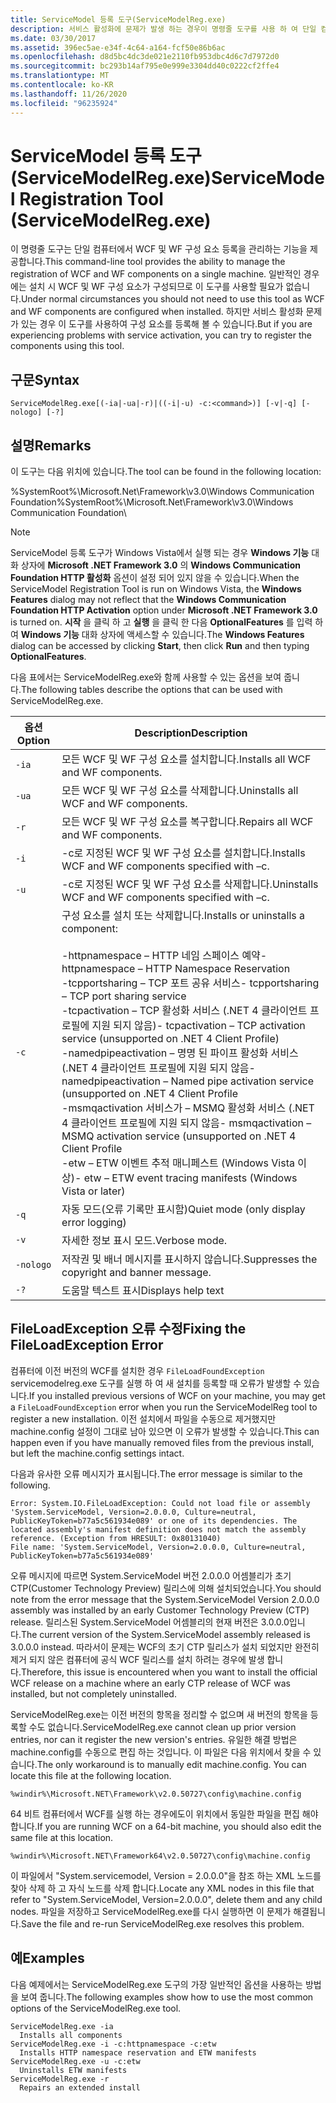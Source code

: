 ```yaml
---
title: ServiceModel 등록 도구(ServiceModelReg.exe)
description: 서비스 활성화에 문제가 발생 하는 경우이 명령줄 도구를 사용 하 여 단일 컴퓨터에서 WCF 및 WF 구성 요소를 등록 하는 작업을 관리할 수 있습니다.
ms.date: 03/30/2017
ms.assetid: 396ec5ae-e34f-4c64-a164-fcf50e86b6ac
ms.openlocfilehash: d8d5bc4dc3de021e2110fb953dbc4d6c7d7972d0
ms.sourcegitcommit: bc293b14af795e0e999e3304dd40c0222cf2ffe4
ms.translationtype: MT
ms.contentlocale: ko-KR
ms.lasthandoff: 11/26/2020
ms.locfileid: "96235924"
---
```

# <a name="servicemodel-registration-tool-servicemodelregexe"></a><span data-ttu-id="b3794-103">ServiceModel 등록 도구(ServiceModelReg.exe)</span><span class="sxs-lookup"><span data-stu-id="b3794-103">ServiceModel Registration Tool (ServiceModelReg.exe)</span></span>

<span data-ttu-id="b3794-104">이 명령줄 도구는 단일 컴퓨터에서 WCF 및 WF 구성 요소 등록을 관리하는 기능을 제공합니다.</span><span class="sxs-lookup"><span data-stu-id="b3794-104">This command-line tool provides the ability to manage the registration of WCF and WF components on a single machine.</span></span> <span data-ttu-id="b3794-105">일반적인 경우에는 설치 시 WCF 및 WF 구성 요소가 구성되므로 이 도구를 사용할 필요가 없습니다.</span><span class="sxs-lookup"><span data-stu-id="b3794-105">Under normal circumstances you should not need to use this tool as WCF and WF components are configured when installed.</span></span> <span data-ttu-id="b3794-106">하지만 서비스 활성화 문제가 있는 경우 이 도구를 사용하여 구성 요소를 등록해 볼 수 있습니다.</span><span class="sxs-lookup"><span data-stu-id="b3794-106">But if you are experiencing problems with service activation, you can try to register the components using this tool.</span></span>  
  
## <a name="syntax"></a><span data-ttu-id="b3794-107">구문</span><span class="sxs-lookup"><span data-stu-id="b3794-107">Syntax</span></span>  
  
```console  
ServiceModelReg.exe[(-ia|-ua|-r)|((-i|-u) -c:<command>)] [-v|-q] [-nologo] [-?]  
```  
  
## <a name="remarks"></a><span data-ttu-id="b3794-108">설명</span><span class="sxs-lookup"><span data-stu-id="b3794-108">Remarks</span></span>  

 <span data-ttu-id="b3794-109">이 도구는 다음 위치에 있습니다.</span><span class="sxs-lookup"><span data-stu-id="b3794-109">The tool can be found in the following location:</span></span>  
  
 <span data-ttu-id="b3794-110">%SystemRoot%\Microsoft.Net\Framework\v3.0\Windows Communication Foundation</span><span class="sxs-lookup"><span data-stu-id="b3794-110">%SystemRoot%\Microsoft.Net\Framework\v3.0\Windows Communication Foundation</span></span>\  
  
> [!NOTE]
> <span data-ttu-id="b3794-111">ServiceModel 등록 도구가 Windows Vista에서 실행 되는 경우 **Windows 기능** 대화 상자에 **Microsoft .NET Framework 3.0** 의 **Windows Communication Foundation HTTP 활성화** 옵션이 설정 되어 있지 않을 수 있습니다.</span><span class="sxs-lookup"><span data-stu-id="b3794-111">When the ServiceModel Registration Tool is run on Windows Vista, the **Windows Features** dialog may not reflect that the **Windows Communication Foundation HTTP Activation** option under **Microsoft .NET Framework 3.0** is turned on.</span></span> <span data-ttu-id="b3794-112">**시작** 을 클릭 하 고 **실행** 을 클릭 한 다음 **OptionalFeatures** 를 입력 하 여 **Windows 기능** 대화 상자에 액세스할 수 있습니다.</span><span class="sxs-lookup"><span data-stu-id="b3794-112">The **Windows Features** dialog can be accessed by clicking **Start**, then click **Run** and then typing **OptionalFeatures**.</span></span>  
  
 <span data-ttu-id="b3794-113">다음 표에서는 ServiceModelReg.exe와 함께 사용할 수 있는 옵션을 보여 줍니다.</span><span class="sxs-lookup"><span data-stu-id="b3794-113">The following tables describe the options that can be used with ServiceModelReg.exe.</span></span>  
  
|<span data-ttu-id="b3794-114">옵션</span><span class="sxs-lookup"><span data-stu-id="b3794-114">Option</span></span>|<span data-ttu-id="b3794-115">Description</span><span class="sxs-lookup"><span data-stu-id="b3794-115">Description</span></span>|  
|------------|-----------------|  
|`-ia`|<span data-ttu-id="b3794-116">모든 WCF 및 WF 구성 요소를 설치합니다.</span><span class="sxs-lookup"><span data-stu-id="b3794-116">Installs all WCF and WF components.</span></span>|  
|`-ua`|<span data-ttu-id="b3794-117">모든 WCF 및 WF 구성 요소를 삭제합니다.</span><span class="sxs-lookup"><span data-stu-id="b3794-117">Uninstalls all WCF and WF components.</span></span>|  
|`-r`|<span data-ttu-id="b3794-118">모든 WCF 및 WF 구성 요소를 복구합니다.</span><span class="sxs-lookup"><span data-stu-id="b3794-118">Repairs all WCF and WF components.</span></span>|  
|`-i`|<span data-ttu-id="b3794-119">-c로 지정된 WCF 및 WF 구성 요소를 설치합니다.</span><span class="sxs-lookup"><span data-stu-id="b3794-119">Installs WCF and WF components specified with –c.</span></span>|  
|`-u`|<span data-ttu-id="b3794-120">-c로 지정된 WCF 및 WF 구성 요소를 삭제합니다.</span><span class="sxs-lookup"><span data-stu-id="b3794-120">Uninstalls WCF and WF components specified with –c.</span></span>|  
|`-c`|<span data-ttu-id="b3794-121">구성 요소를 설치 또는 삭제합니다.</span><span class="sxs-lookup"><span data-stu-id="b3794-121">Installs or uninstalls a component:</span></span><br /><br /> <span data-ttu-id="b3794-122">-httpnamespace – HTTP 네임 스페이스 예약</span><span class="sxs-lookup"><span data-stu-id="b3794-122">-   httpnamespace – HTTP Namespace Reservation</span></span><br /><span data-ttu-id="b3794-123">-tcpportsharing – TCP 포트 공유 서비스</span><span class="sxs-lookup"><span data-stu-id="b3794-123">-   tcpportsharing – TCP port sharing service</span></span><br /><span data-ttu-id="b3794-124">-tcpactivation – TCP 활성화 서비스 (.NET 4 클라이언트 프로필에 지원 되지 않음)</span><span class="sxs-lookup"><span data-stu-id="b3794-124">-   tcpactivation – TCP activation service (unsupported on .NET 4 Client Profile)</span></span><br /><span data-ttu-id="b3794-125">-namedpipeactivation – 명명 된 파이프 활성화 서비스 (.NET 4 클라이언트 프로필에 지원 되지 않음</span><span class="sxs-lookup"><span data-stu-id="b3794-125">-   namedpipeactivation – Named pipe activation service (unsupported on .NET 4 Client Profile</span></span><br /><span data-ttu-id="b3794-126">-msmqactivation 서비스가 – MSMQ 활성화 서비스 (.NET 4 클라이언트 프로필에 지원 되지 않음</span><span class="sxs-lookup"><span data-stu-id="b3794-126">-   msmqactivation – MSMQ activation service (unsupported on .NET 4 Client Profile</span></span><br /><span data-ttu-id="b3794-127">-etw – ETW 이벤트 추적 매니페스트 (Windows Vista 이상)</span><span class="sxs-lookup"><span data-stu-id="b3794-127">-   etw – ETW event tracing manifests (Windows Vista or later)</span></span>|  
|`-q`|<span data-ttu-id="b3794-128">자동 모드(오류 기록만 표시함)</span><span class="sxs-lookup"><span data-stu-id="b3794-128">Quiet mode (only display error logging)</span></span>|  
|`-v`|<span data-ttu-id="b3794-129">자세한 정보 표시 모드.</span><span class="sxs-lookup"><span data-stu-id="b3794-129">Verbose mode.</span></span>|  
|`-nologo`|<span data-ttu-id="b3794-130">저작권 및 배너 메시지를 표시하지 않습니다.</span><span class="sxs-lookup"><span data-stu-id="b3794-130">Suppresses the copyright and banner message.</span></span>|  
|`-?`|<span data-ttu-id="b3794-131">도움말 텍스트 표시</span><span class="sxs-lookup"><span data-stu-id="b3794-131">Displays help text</span></span>|  
  
## <a name="fixing-the-fileloadexception-error"></a><span data-ttu-id="b3794-132">FileLoadException 오류 수정</span><span class="sxs-lookup"><span data-stu-id="b3794-132">Fixing the FileLoadException Error</span></span>  

 <span data-ttu-id="b3794-133">컴퓨터에 이전 버전의 WCF를 설치한 경우 `FileLoadFoundException` servicemodelreg.exe 도구를 실행 하 여 새 설치를 등록할 때 오류가 발생할 수 있습니다.</span><span class="sxs-lookup"><span data-stu-id="b3794-133">If you installed previous versions of WCF on your machine, you may get a `FileLoadFoundException` error when you run the ServiceModelReg tool to register a new installation.</span></span> <span data-ttu-id="b3794-134">이전 설치에서 파일을 수동으로 제거했지만 machine.config 설정이 그대로 남아 있으면 이 오류가 발생할 수 있습니다.</span><span class="sxs-lookup"><span data-stu-id="b3794-134">This can happen even if you have manually removed files from the previous install, but left the machine.config settings intact.</span></span>  
  
 <span data-ttu-id="b3794-135">다음과 유사한 오류 메시지가 표시됩니다.</span><span class="sxs-lookup"><span data-stu-id="b3794-135">The error message is similar to the following.</span></span>  
  
```console  
Error: System.IO.FileLoadException: Could not load file or assembly 'System.ServiceModel, Version=2.0.0.0, Culture=neutral, PublicKeyToken=b77a5c561934e089' or one of its dependencies. The located assembly's manifest definition does not match the assembly reference. (Exception from HRESULT: 0x80131040)  
File name: 'System.ServiceModel, Version=2.0.0.0, Culture=neutral, PublicKeyToken=b77a5c561934e089'  
```  
  
 <span data-ttu-id="b3794-136">오류 메시지에 따르면 System.ServiceModel 버전 2.0.0.0 어셈블리가 초기 CTP(Customer Technology Preview) 릴리스에 의해 설치되었습니다.</span><span class="sxs-lookup"><span data-stu-id="b3794-136">You should note from the error message that the System.ServiceModel Version 2.0.0.0 assembly was installed by an early Customer Technology Preview (CTP) release.</span></span> <span data-ttu-id="b3794-137">릴리스된 System.ServiceModel 어셈블리의 현재 버전은 3.0.0.0입니다.</span><span class="sxs-lookup"><span data-stu-id="b3794-137">The current version of the System.ServiceModel assembly released is 3.0.0.0 instead.</span></span> <span data-ttu-id="b3794-138">따라서이 문제는 WCF의 초기 CTP 릴리스가 설치 되었지만 완전히 제거 되지 않은 컴퓨터에 공식 WCF 릴리스를 설치 하려는 경우에 발생 합니다.</span><span class="sxs-lookup"><span data-stu-id="b3794-138">Therefore, this issue is encountered when you want to install the official WCF release on a machine where an early CTP release of WCF was installed, but not completely uninstalled.</span></span>  
  
 <span data-ttu-id="b3794-139">ServiceModelReg.exe는 이전 버전의 항목을 정리할 수 없으며 새 버전의 항목을 등록할 수도 없습니다.</span><span class="sxs-lookup"><span data-stu-id="b3794-139">ServiceModelReg.exe cannot clean up prior version entries, nor can it register the new version's entries.</span></span> <span data-ttu-id="b3794-140">유일한 해결 방법은 machine.config를 수동으로 편집 하는 것입니다. 이 파일은 다음 위치에서 찾을 수 있습니다.</span><span class="sxs-lookup"><span data-stu-id="b3794-140">The only workaround is to manually edit machine.config. You can locate this file at the following location.</span></span>  
  
```console  
%windir%\Microsoft.NET\Framework\v2.0.50727\config\machine.config
```  
  
 <span data-ttu-id="b3794-141">64 비트 컴퓨터에서 WCF를 실행 하는 경우에도이 위치에서 동일한 파일을 편집 해야 합니다.</span><span class="sxs-lookup"><span data-stu-id="b3794-141">If you are running WCF on a 64-bit machine, you should also edit the same file at this location.</span></span>  
  
```console  
%windir%\Microsoft.NET\Framework64\v2.0.50727\config\machine.config
```  
  
 <span data-ttu-id="b3794-142">이 파일에서 "System.servicemodel, Version = 2.0.0.0"을 참조 하는 XML 노드를 찾아 삭제 하 고 자식 노드를 삭제 합니다.</span><span class="sxs-lookup"><span data-stu-id="b3794-142">Locate any XML nodes in this file that refer to "System.ServiceModel, Version=2.0.0.0", delete them and any child nodes.</span></span> <span data-ttu-id="b3794-143">파일을 저장하고 ServiceModelReg.exe를 다시 실행하면 이 문제가 해결됩니다.</span><span class="sxs-lookup"><span data-stu-id="b3794-143">Save the file and re-run ServiceModelReg.exe resolves this problem.</span></span>  
  
## <a name="examples"></a><span data-ttu-id="b3794-144">예</span><span class="sxs-lookup"><span data-stu-id="b3794-144">Examples</span></span>  

 <span data-ttu-id="b3794-145">다음 예제에서는 ServiceModelReg.exe 도구의 가장 일반적인 옵션을 사용하는 방법을 보여 줍니다.</span><span class="sxs-lookup"><span data-stu-id="b3794-145">The following examples show how to use the most common options of the ServiceModelReg.exe tool.</span></span>  
  
```console  
ServiceModelReg.exe -ia  
  Installs all components  
ServiceModelReg.exe -i -c:httpnamespace -c:etw  
  Installs HTTP namespace reservation and ETW manifests  
ServiceModelReg.exe -u -c:etw  
  Uninstalls ETW manifests  
ServiceModelReg.exe -r  
  Repairs an extended install  
```
